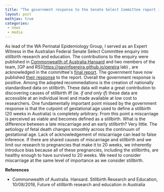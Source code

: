 ```yaml
---
title: "The government response to the Senate Select Committee report is out. Will the changes reduce stillbirth incidence?"
layout: post
mathjax: true
categories: 
 - news
 - media
---
```


As lead of the WA Perinatal Epidemiology Group, I served as an Expert Witness in the Australian Federal Senate Select Committee enquiry into stillbirth research and education. The contributions to the enquiry were published in [Commonwealth of Australia Hansard](https://parlinfo.aph.gov.au/parlInfo/search/display/display.w3p;db=COMMITTEES;id=committees%2Fcommsen%2F12910144-af54-4ab2-b2c7-9b84f2e1c69c%2F0005;query=Id%3A%22committees%2Fcommsen%2F12910144-af54-4ab2-b2c7-9b84f2e1c69c%2F0004%22) and two members of the team, [GP and RS](https://gavinfpereira.github.io/pereira lab) , are acknowledged in the committee's [final report](https://www.aph.gov.au/Parliamentary_Business/Committees/Senate/Stillbirth_Research_and_Education/Stillbirth/~/media/Committees/stillbirth_ctte/report.pdf). The government have now published [their response](https://www.health.gov.au/sites/default/files/response-stillbirth-research-and-education.pdf) to the report. Overall the government response is positive. Among the adopted recommedations is the creation of nationally standardised data on stillbirth. These data will make a great contribution to discovering causes of stillbirth iff (ie. *if and only if*) these data are accessible at an individual level and made available at low cost to researchers. One fundamentally important point missed by the government response is that the cutpoint of gestational age used to define a stillbirth (20 weeks in Australia) is completely arbitrary. From this point a miscarriage is perceived as viable and becomes defined as a stillbirth. What is the difference between a late miscarriage and an early stillbirth? Very little. The aetiology of fetal death changes smoothly across the continuum of gestational age. Lack of acknowledgement of miscarriage can lead to false inference. If there are shared causes of miscarriage and stillbirth and we limit our research to pregnancies that make it to 20 weeks, we inherently introduce bias because all of these pregnancies, including the stillbirths, are healthy enough to have survived to 20 weeks. We need to consider miscarriage at the same level of importance as we consider stillbirth.

**References**
* Commonwealth of Australia. Hansard. Stillbirth Research and Education, 10/08/2018, Future of stillbirth research and education in Australia
